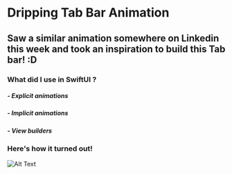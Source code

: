 # Dripping Tab Bar Animation

## Saw a similar animation somewhere on Linkedin this week and took an inspiration to build this Tab bar! :D 

### What did I use in SwiftUI ? 

##### - Explicit animations
##### - Implicit animations
##### - View builders

### Here's how it turned out! 

![Alt Text](https://media.giphy.com/media/cPDC2EtkFCeblY84Dz/giphy.gif)
